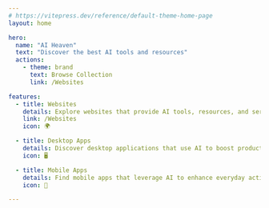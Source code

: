 ```yaml
---
# https://vitepress.dev/reference/default-theme-home-page
layout: home

hero:
  name: "AI Heaven"
  text: "Discover the best AI tools and resources"
  actions:
    - theme: brand
      text: Browse Collection
      link: /Websites

features:
  - title: Websites
    details: Explore websites that provide AI tools, resources, and services for various applications.
    link: /Websites
    icon: 🌍

  - title: Desktop Apps
    details: Discover desktop applications that use AI to boost productivity and streamline tasks.
    icon: 🖥️

  - title: Mobile Apps
    details: Find mobile apps that leverage AI to enhance everyday activities and improve efficiency.
    icon: 📱

---
```


